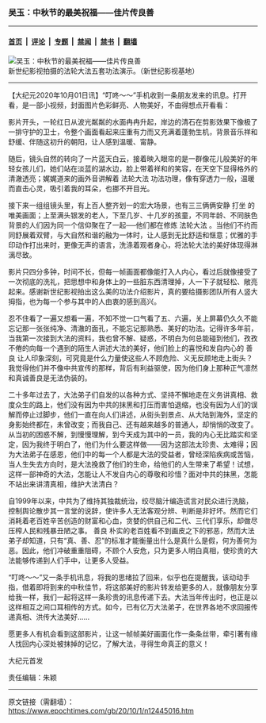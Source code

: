 ### 吴玉：中秋节的最美祝福——佳片传良善

---

#### [首页](../../../..?n12445016) &nbsp;|&nbsp; [评论](../../../../../epoch-comment?n12445016) &nbsp;|&nbsp; [专题](../../../../../epoch-special?n12445016) &nbsp;|&nbsp; [禁闻](../../../../../epoch-news?n12445016) &nbsp;|&nbsp; [禁书](../../../../../books?n12445016) &nbsp;|&nbsp; [翻墙](https://github.com/gfw-breaker/nogfw/blob/master/README.md?n12445016)


<div><img alt="吴玉：中秋节的最美祝福——佳片传良善" class="attachment-djy_600_400 size-djy_600_400 wp-post-image" src="https://i.epochtimes.com/assets/uploads/2020/10/ca33bfc73f565f05c5a41d66673ff0a3-600x400.jpg"/>
<div class="caption">
 新世纪影视拍摄的法轮大法五套功法演示。（新世纪影视基地）
</div></div><hr/><div class="post_content" id="artbody" itemprop="articleBody">
 <!-- article content begin -->
 <p>
  【大纪元2020年10月01日讯】“叮咚～～”手机收到一条朋友发来的讯息。打开看，是一部小视频，封面图片色彩鲜亮、人物美好，不由得想点开看看：
 </p>
 <p>
  影片开头，一轮红日从波光粼粼的水面冉冉升起，岸边的清石在剪影效果下像极了一排守护的卫士，令整个画面看起来庄重有力而又充满着蓬勃生机，背景音乐祥和舒缓、伴随这初升的朝阳，让人感到温暖、甯静。
 </p>
 <p>
  随后，镜头自然的转向了一片蓝天白云，接着映入眼帘的是一群像花儿般美好的年轻女孩儿们，她们站在淡蓝的湖水边，脸上带着祥和的笑容，在天空下显得格外的清澈透亮；娓娓道来的画外音讲解着
  <ok href="https://www.epochtimes.com/gb/tag/%E6%B3%95%E8%BD%AE%E5%A4%A7%E6%B3%95.html">
   法轮大法
  </ok>
  功法功理，像有穿透力一般，温暖而直击心灵，吸引着我的耳朵，也挪不开目光。
 </p>
 <p>
  接下来一组组镜头里，有上百人整齐划一的宏大场景，也有三三俩俩安静
  <ok href="https://www.epochtimes.com/gb/tag/%E6%89%93%E5%9D%90.html">
   打坐
  </ok>
  的唯美画面；上至满头银发的老人，下至几岁、十几岁的孩童，不同年龄、不同肤色背景的人们因为同一个信仰聚在了一起──他们都在修炼
  <ok href="https://www.epochtimes.com/gb/tag/%E6%B3%95%E8%BD%AE%E5%A4%A7%E6%B3%95.html">
   法轮大法
  </ok>
  。当他们不约而同舒展着双臂，与大自然和谐的融为一体时，让人感到无比舒适和惬意；优雅的手印动作打出来时，更像无声的语言，洗涤着观者身心，将法轮大法的美好体现得淋漓尽致。
 </p>
 <p>
  影片只四分多钟，时间不长，但每一帧画面都像能打入人内心，看过后就像接受了一次彻底的洗礼，把思想中和身体上的一些脏东西清理掉，人一下子就轻松、敞亮起来。感谢新世纪影视拍出这么美的功法介绍影片，真的要给摄影团队所有人竖大拇指，也为每一个参与其中的人由衷的感到高兴。
 </p>
 <p>
  忍不住看了一遍又想看一遍，不知不觉一口气看了五、六遍，关上屏幕仍久久不能忘记那一张张纯净、清澈的面孔，不能忘记那熟悉、美好的功法。记得许多年前，当我第一次接到大法的资料，我也曾不解、疑惑，不明白为何总能碰到他们，孜孜不倦的向每一个遇到的陌生人讲述大法的美好，他们脸上的喜悦和发自内心的
  <ok href="https://www.epochtimes.com/gb/tag/%E5%96%84%E8%89%AF.html">
   善良
  </ok>
  让人印象深刻，可究竟是什么力量使这些人不顾危险、义无反顾地走上街头？我觉得他们并不像中共宣传的那样，背后有利益驱使，因为他们身上那种正气凛然和真诚善良是无法伪装的。
 </p>
 <p>
  二十多年过去了，大法弟子们自发的以各种方式、坚持不懈地走在义务讲真相、救度众生的路上，他们没有因为中共的抹黑和打压而害怕退缩，也没有因为人们的误解而停止过脚步，他们一直在向人们讲述，从街头到景点、从大陆到海外，坚定的身影始终都在，未曾改变；而我自己、还有越来越多的普通人，却悄悄的改变了。从当初的困惑不解，到慢慢理解，到今天成为其中的一员，我的内心无比踏实和坚定，因为我终于明白了，他们为什么要这样做——因为这部法太珍贵、太难得；因为大法弟子在感恩，他们中的每一个人都是大法的受益者，曾经深陷疾病或苦恼，当人生失去方向时，是大法挽救了他们的生命，给他们的人生带来了希望！试想，这样一部神奇的大法，怎能让人不发自内心的尊敬和珍惜？面对中共的抹黑，怎能不站出来讲清真相，维护大法清白？
 </p>
 <p>
  自1999年以来，中共为了维持其独裁统治，绞尽脑汁编造谎言对民众进行洗脑，控制舆论散步其一言堂的说辞，使许多人无法客观分辨、判断是非好坏。然而它们消耗着老百姓辛苦创造的财富和心血，贪婪的供自己和二代、三代们享乐，却做尽压榨人民和残暴丑陋之事。
  <ok href="https://www.epochtimes.com/gb/tag/%E5%96%84%E8%89%AF.html">
   善良
  </ok>
  朴实的老百姓看不到画皮之下的邪恶，然而大法弟子却知道，只有“真、善、忍”的标准才能衡量出什么是真什么是假，何为善何为恶。因此，他们冲破重重阻碍，不顾个人安危，只为更多人明白真相，使珍贵的大法能够传递到人们手中，让更多人受益。
 </p>
 <p>
  “叮咚～～”又一条手机讯息，将我的思绪拉了回来，似乎也在提醒我，该动动手指，借着即将到来的中秋佳节，将这部美好的影片转发给更多的人，就像朋友分享给我一样，我们一起将这样一条珍贵的讯息传递下去。大法当年传出时，也正是以这样相互之间口耳相传的方式。如今，已有亿万大法弟子，在世界各地不求回报传递真相、洪传大法美好……
 </p>
 <p>
  愿更多人有机会看到这部影片，让这一帧帧美好画面化作一条条丝带，牵引著有缘人找回内心深处被抹掉的记忆，了解大法，寻得生命真正的意义！
 </p>
 <p style="text-align: center;">
 </p>
 <p>
  大纪元首发
 </p>
 <p>
  责任编辑：朱颖
 </p>
 <!-- article content end -->
 <div id="below_article_ad">
 </div>
</div>


---

原文链接（需翻墙）：https://www.epochtimes.com/gb/20/10/1/n12445016.htm